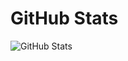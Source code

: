 # GitHub Stats

![GitHub Stats](https://github-readme-stats.vercel.app/api?username=rovxbot&show_icons=true&theme=radical)
